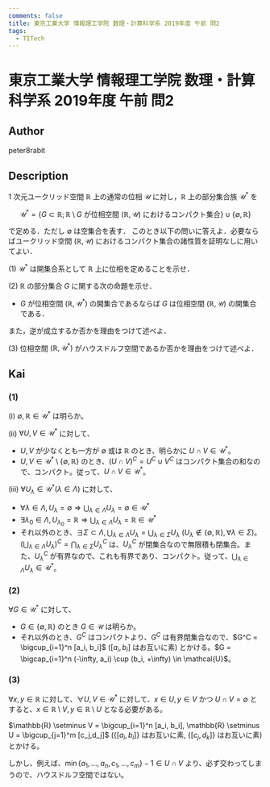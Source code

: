 ```yaml
---
comments: false
title: 東京工業大学 情報理工学院 数理・計算科学系 2019年度 午前 問2
tags:
  - TITech
---
```

# 東京工業大学 情報理工学院 数理・計算科学系 2019年度 午前 問2

## **Author**
peter8rabit

## **Description**
1 次元ユークリッド空間 $\mathbb{R}$ 上の通常の位相 $\mathcal{U}$ に対し，$\mathbb{R}$ 上の部分集合族 $\mathcal{U}^*$ を

$$
\mathcal{U}^* = \{G \subset \mathbb{R}; \mathbb{R} \setminus G \text{ が位相空間 } (\mathbb{R}, \mathcal{U}) \text{ におけるコンパクト集合} \} \cup \{\emptyset, \mathbb{R}\}
$$

で定める．ただし $\emptyset$ は空集合を表す．
このとき以下の問いに答えよ．必要ならばユークリッド空間 $(\mathbb{R}, \mathcal{U})$ におけるコンパクト集合の諸性質を証明なしに用いてよい．

(1) $\mathcal{U}^*$ は開集合系として $\mathbb{R}$ 上に位相を定めることを示せ．

(2) $\mathbb{R}$ の部分集合 $G$ に関する次の命題を示せ．

- $G$ が位相空間 $(\mathbb{R}, \mathcal{U}^*)$ の開集合であるならば $G$ は位相空間 $(\mathbb{R}, \mathcal{U})$ の開集合である．

また，逆が成立するか否かを理由をつけて述べよ．

(3)  位相空間 $(\mathbb{R}, \mathcal{U}^*)$ がハウスドルフ空間であるか否かを理由をつけて述べよ．


## **Kai**
### (1)
(i) $\emptyset, \mathbb{R} \in \mathcal{U}^*$ は明らか。


(ii) $\forall U, V \in \mathcal{U}^*$ に対して、

- $U, V$ が少なくとも一方が $\emptyset$ 或は $\mathbb{R}$ のとき、明らかに $U \cap V \in \mathcal{U}^*$。
- $U, V \in \mathcal{U}^* \setminus \{\emptyset, \mathbb{R}\}$ のとき、$(U \cap V)^C = U^C \cup V^C$ はコンパクト集合の和なので、コンパクト。従って、$U \cap V \in \mathcal{U}^*$。


(iii) $\forall U_{\lambda} \in \mathcal{U}^* (\lambda \in \Lambda)$ に対して、

- $\forall \lambda \in \Lambda, U_{\lambda} = \emptyset \Rightarrow \bigcup_{\lambda \in \Lambda} U_{\lambda} = \emptyset \in \mathcal{U^*}$
- $\exists \lambda_0 \in \Lambda, U_{\lambda_0} = \mathbb{R} \Rightarrow \bigcup_{\lambda \in \Lambda} U_{\lambda} = \mathbb{R} \in \mathcal{U^*}$
- それ以外のとき、$\exists \Sigma \subset \Lambda, \bigcup_{\lambda \in \Lambda} U_{\lambda} = \bigcup_{\lambda \in \Sigma} U_{\lambda}\ (U_{\lambda} \notin \{\emptyset, \mathbb{R}\}, \forall \lambda \in \Sigma)$。$\left(\bigcup_{\lambda \in \Lambda} U_{\lambda} \right)^C = \bigcap_{\lambda \in \Sigma} U_{\lambda}^C$ は、$U_{\lambda}^C$ が閉集合なので無限積も閉集合。また、$U_{\lambda}^C$ が有界なので、これも有界であり、コンパクト。従って、$\bigcup_{\lambda \in \Lambda} U_{\lambda} \in \mathcal{U}^*$。

### (2)
$\forall G \in \mathcal{U}^*$ に対して、

- $G \in \{\emptyset, \mathbb{R}\}$ のとき $G \in \mathcal{U}$ は明らか。
- それ以外のとき、$G^C$ はコンパクトより、$G^C$ は有界閉集合なので、$G^C = \bigcup_{i=1}^n [a_i, b_i]$ ($[a_i, b_i]$ はお互いに素) とかける。$G = \bigcap_{i=1}^n (-\infty, a_i) \cup (b_i, +\infty) \in \mathcal{U}$。

### (3)
$\forall x, y \in \mathbb{R}$ に対して、$\forall U, V \in \mathcal{U}^*$ に対して、$x \in U, y\in V$ かつ $U \cap V = \emptyset$ とすると、$x \in \mathbb{R} \setminus V, y \in \mathbb{R} \setminus U$ となる必要がある。

$\mathbb{R} \setminus V = \bigcup_{i=1}^n [a_i, b_i], \mathbb{R} \setminus U = \bigcup_{j=1}^m [c_j,d_j]$ ($\{[a_i, b_i]\}$ はお互いに素, $\{[c_j, d_k]\}$ はお互いに素) とかける。

しかし、例えば、$\min \{a_1, \ldots, a_n, c_1, \ldots, c_m\}-1 \in U \cap V$ より、必ず交わってしまうので、ハウスドルフ空間ではない。